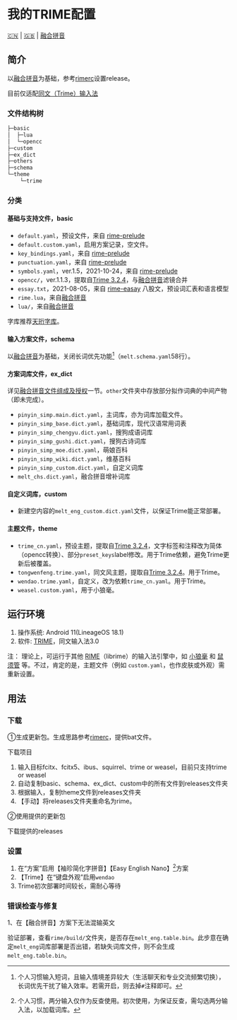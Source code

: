 # 我的TRIME配置

[:cn:](README.md) | [:gb:](README_en.md) | [融合拼音](Original_README.md)

## 简介

以[融合拼音](https://github.com/tumuyan/rime-melt)为基础，参考[rimerc](https://github.com/Bambooin/rimerc)设置release。

目前仅适配[同文（Trime）输入法](https://github.com/osfans/trime/releases)

### 文件结构树

```cmd
├─basic
│  ├─lua
│  └─opencc
├─custom
├─ex_dict
├─others
├─schema
└─theme
    └─trime
```

### 分类

#### 基础与支持文件，basic

- `default.yaml`，预设文件，来自 [rime-prelude](https://github.com/rime/rime-prelude)
- `default.custom.yaml`，启用方案记录，空文件。
- `key_bindings.yaml`，来自 [rime-prelude](https://github.com/rime/rime-prelude)
- `punctuation.yaml`，来自 [rime-prelude](https://github.com/rime/rime-prelude)
- `symbols.yaml`，ver.1.5，2021-10-24，来自 [rime-prelude](https://github.com/rime/rime-prelude)
- `opencc/`，ver.1.1.3，提取自[Trime 3.2.4](https://github.com/osfans/trime/releases/tag/v3.2.4)，与[融合拼音](https://github.com/tumuyan/rime-melt)滤镜合并
- `essay.txt`，2021-08-05，来自 [rime-easay](https://github.com/rime/rime-essay) 八股文，预设词汇表和语言模型
- `rime.lua`，来自[融合拼音](https://github.com/tumuyan/rime-melt)
- `lua/`，来自[融合拼音](https://github.com/tumuyan/rime-melt)

字库推荐[天珩字库](http://cheonhyeong.com/Simplified/download.html)。

#### 输入方案文件，schema

以[融合拼音](https://github.com/tumuyan/rime-melt)为基础，关闭长词优先功能[^1]（`melt.schema.yaml`58行）。

[^1]: 个人习惯输入短词，且输入情境差异较大（生活聊天和专业交流频繁切换），长词优先干扰了输入效率。若需开启，则去掉`#`注释即可。

#### 方案词库文件，ex_dict

详见[融合拼音](Original_README.md)[文件组成及授权](https://github.com/tumuyan/rime-melt#文件组成及授权)一节。`other`文件夹中存放部分拟作词典的中间产物（即未完成）。

- `pinyin_simp.main.dict.yaml`，主词库，亦为词库加载文件。
- `pinyin_simp_base.dict.yaml`，基础词库，现代汉语常用词表
- `pinyin_simp_chengyu.dict.yaml`，搜狗成语词库
- `pinyin_simp_gushi.dict.yaml`，搜狗古诗词库
- `pinyin_simp_moe.dict.yaml`，萌娘百科
- `pinyin_simp_wiki.dict.yaml`，维基百科
- `pinyin_simp_custom.dict.yaml`，自定义词库
- `melt_chs.dict.yaml`，融合拼音增补词库

#### 自定义词库，custom

- 新建空内容的`melt_eng_custom.dict.yaml`文件，以保证Trime能正常部署。

#### 主题文件，theme

- `trime_cn.yaml`，预设主题，提取自[Trime 3.2.4](https://github.com/osfans/trime/releases/tag/v3.2.4)，文字标签和注释改为简体（opencc转换）、部分`preset_keys`label修改。用于Trime依赖，避免Trime更新后被覆盖。
- `tongwenfeng.trime.yaml`，同文风主题，提取自[Trime 3.2.4](https://github.com/osfans/trime/releases/tag/v3.2.4)。用于Trime。
- `wendao.trime.yaml`，自定义，改为依赖`trime_cn.yaml`。用于Trime。
- `weasel.custom.yaml`，用于小狼毫。

## 运行环境

1. 操作系统: Android 11(LineageOS 18.1)
2. 软件: [TRIME](https://github.com/osfans/trime)，同文输入法3.0

注： 理论上，可运行于其他 [RIME](https://rime.im)（librime）的输入法引擎中，如 [小狼毫](https://github.com/rime/weasel) 和 [鼠须管](https://github.com/rime/squirrel) 等。不过，肯定的是，主题文件（例如 `custom.yaml`，也作皮肤或外观）需重新设置。

## 用法

### 下载

①生成更新包。生成思路参考[rimerc](https://github.com/Bambooin/rimerc)，提供bat文件。

下载项目

1. 输入目标fcitx、fcitx5、ibus、squirrel、trime or weasel，目前只支持trime or weasel
2. 自动复制basic、schema、ex_dict、custom中的所有文件到releases文件夹
3. 根据输入，复制theme文件到releases文件夹
4. 【手动】将releases文件夹重命名为rime。

②使用提供的更新包

下载提供的releases

### 设置

1. 在“方案”启用【袖珍简化字拼音】【Easy English Nano】[^2]方案
1. 【Trime】在“键盘外观”启用`wendao`
1. Trime初次部署时间较长，需耐心等待

### 错误检查与修复

1、在【融合拼音】方案下无法混输英文

验证部署，查看`rime/build/`文件夹，是否存在`melt_eng.table.bin`。此步意在确定`melt_eng`词库部署是否出错，若缺失词库文件，则不会生成`melt_eng.table.bin`。

[^2]: 个人习惯，两分输入仅作为反查使用。初次使用，为保证反查，需勾选两分输入法，以加载词库。
